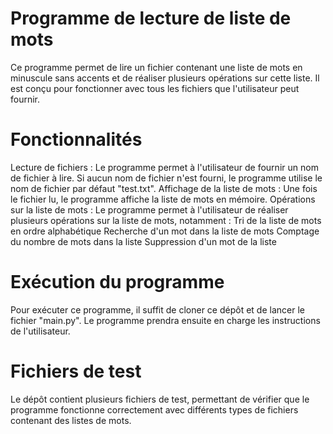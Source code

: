 # Programme de lecture de liste de mots
Ce programme permet de lire un fichier contenant une liste de mots en minuscule sans accents et de réaliser plusieurs opérations sur cette liste. Il est conçu pour fonctionner avec tous les fichiers que l'utilisateur peut fournir.

# Fonctionnalités
Lecture de fichiers : Le programme permet à l'utilisateur de fournir un nom de fichier à lire. Si aucun nom de fichier n'est fourni, le programme utilise le nom de fichier par défaut "test.txt".
Affichage de la liste de mots : Une fois le fichier lu, le programme affiche la liste de mots en mémoire.
Opérations sur la liste de mots : Le programme permet à l'utilisateur de réaliser plusieurs opérations sur la liste de mots, notamment :
Tri de la liste de mots en ordre alphabétique
Recherche d'un mot dans la liste de mots
Comptage du nombre de mots dans la liste
Suppression d'un mot de la liste

# Exécution du programme
Pour exécuter ce programme, il suffit de cloner ce dépôt et de lancer le fichier "main.py". Le programme prendra ensuite en charge les instructions de l'utilisateur.

# Fichiers de test
Le dépôt contient plusieurs fichiers de test, permettant de vérifier que le programme fonctionne correctement avec différents types de fichiers contenant des listes de mots.
